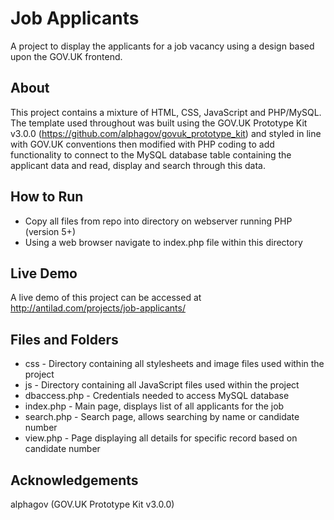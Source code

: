 # Job Applicants
A project to display the applicants for a job vacancy using a design based upon the GOV.UK frontend.

## About
This project contains a mixture of HTML, CSS, JavaScript and PHP/MySQL. The template used throughout was built using the GOV.UK Prototype Kit v3.0.0 (https://github.com/alphagov/govuk_prototype_kit) and styled in line with GOV.UK conventions then modified with PHP coding to add functionality to connect to the MySQL database table containing the applicant data and read, display and search through this data.

## How to Run
+ Copy all files from repo into directory on webserver running PHP (version 5+)
+ Using a web browser navigate to index.php file within this directory

## Live Demo
A live demo of this project can be accessed at http://antilad.com/projects/job-applicants/

## Files and Folders
+ css - Directory containing all stylesheets and image files used within the project
+ js - Directory containing all JavaScript files used within the project
+ dbaccess.php - Credentials needed to access MySQL database
+ index.php - Main page, displays list of all applicants for the job
+ search.php - Search page, allows searching by name or candidate number
+ view.php - Page displaying all details for specific record based on candidate number

## Acknowledgements
alphagov (GOV.UK Prototype Kit v3.0.0)
